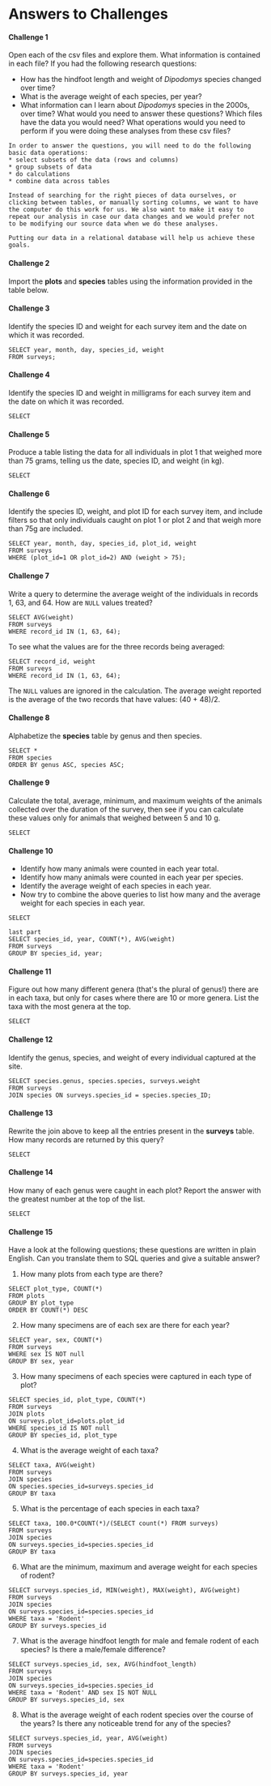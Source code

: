# Answers to Challenges

#### Challenge 1
Open each of the csv files and explore them. What information is contained in each file? If you had the following research questions:
* How has the hindfoot length and weight of *Dipodomys* species changed over time?
* What is the average weight of each species, per year?
* What information can I learn about *Dipodomys* species in the 2000s, over time?
What would you need to answer these questions? Which files have the data you would need? What operations would you need to perform if you were doing these analyses from these csv files?

```
In order to answer the questions, you will need to do the following basic data operations:
* select subsets of the data (rows and columns)
* group subsets of data
* do calculations
* combine data across tables

Instead of searching for the right pieces of data ourselves, or clicking between tables, or manually sorting columns, we want to have the computer do this work for us. We also want to make it easy to repeat our analysis in case our data changes and we would prefer not to be modifying our source data when we do these analyses.

Putting our data in a relational database will help us achieve these goals.
```

#### Challenge 2
Import the **plots** and **species** tables using the information provided in the table below.

#### Challenge 3
Identify the species ID and weight for each survey item and the date on which it was recorded.

```
SELECT year, month, day, species_id, weight
FROM surveys;
```

#### Challenge 4
Identify the species ID and weight in milligrams for each survey item and the date on which it was recorded.

```
SELECT
```

#### Challenge 5
Produce a table listing the data for all individuals in plot 1 that weighed more than 75 grams, telling us the date, species ID, and weight (in kg).

```
SELECT
```

#### Challenge 6
Identify the species ID, weight, and plot ID for each survey item, and include filters so that only individuals caught on plot 1 or plot 2 and that weigh more than 75g are included.

```
SELECT year, month, day, species_id, plot_id, weight  
FROM surveys
WHERE (plot_id=1 OR plot_id=2) AND (weight > 75);
```

#### Challenge 7
Write a query to determine the average weight of the individuals in records 1, 63, and 64. How are `NULL` values treated?

```
SELECT AVG(weight)
FROM surveys
WHERE record_id IN (1, 63, 64);
```

To see what the values are for the three records being averaged:

```
SELECT record_id, weight
FROM surveys
WHERE record_id IN (1, 63, 64);
```

The `NULL` values are ignored in the calculation. The average weight reported is the average of the two records that have values: (40 + 48)/2.

#### Challenge 8
Alphabetize the **species** table by genus and then species.

```
SELECT *  
FROM species
ORDER BY genus ASC, species ASC;
```

#### Challenge 9
Calculate the total, average, minimum, and maximum weights of the animals collected over the duration of the survey, then see if you can calculate these values only for animals that weighed between 5 and 10 g.

```
SELECT
```

#### Challenge 10
* Identify how many animals were counted in each year total.
* Identify how many animals were counted in each year per species.
* Identify the average weight of each species in each year.
* Now try to combine the above queries to list how many and the average weight for each species in each year.

```
SELECT

last part
SELECT species_id, year, COUNT(*), AVG(weight)
FROM surveys
GROUP BY species_id, year;
```

#### Challenge 11
Figure out how many different genera (that's the plural of genus!) there are in each taxa, but only for cases where there are 10 or more genera. List the taxa with the most genera at the top.

```
SELECT
```

#### Challenge 12
Identify the genus, species, and weight of every individual captured at the site.

```
SELECT species.genus, species.species, surveys.weight
FROM surveys
JOIN species ON surveys.species_id = species.species_ID;
```

#### Challenge 13
Rewrite the join above to keep all the entries present in the **surveys** table. How many records are returned by this query?

```
SELECT
```

#### Challenge 14
How many of each genus were caught in each plot? Report the answer with the greatest number at the top of the list.

```
SELECT
```

#### Challenge 15
Have a look at the following questions; these questions are written in plain English. Can you translate them to SQL queries and give a suitable answer?
1. How many plots from each type are there?
```
SELECT plot_type, COUNT(*)
FROM plots  
GROUP BY plot_type  
ORDER BY COUNT(*) DESC
```

2. How many specimens are of each sex are there for each year?
```
SELECT year, sex, COUNT(*)  
FROM surveys  
WHERE sex IS NOT null  
GROUP BY sex, year
```

3. How many specimens of each species were captured in each type of plot?
```
SELECT species_id, plot_type, COUNT(*)
FROM surveys
JOIN plots
ON surveys.plot_id=plots.plot_id
WHERE species_id IS NOT null
GROUP BY species_id, plot_type
```

4. What is the average weight of each taxa?
```
SELECT taxa, AVG(weight)
FROM surveys
JOIN species
ON species.species_id=surveys.species_id
GROUP BY taxa
```

5. What is the percentage of each species in each taxa?
```
SELECT taxa, 100.0*COUNT(*)/(SELECT count(*) FROM surveys)
FROM surveys
JOIN species
ON surveys.species_id=species.species_id
GROUP BY taxa
```

6. What are the minimum, maximum and average weight for each species of rodent?
```
SELECT surveys.species_id, MIN(weight), MAX(weight), AVG(weight)
FROM surveys
JOIN species
ON surveys.species_id=species.species_id
WHERE taxa = 'Rodent'
GROUP BY surveys.species_id
```

7. What is the average hindfoot length for male and female rodent of each species? Is there a male/female difference?
```
SELECT surveys.species_id, sex, AVG(hindfoot_length)
FROM surveys
JOIN species
ON surveys.species_id=species.species_id
WHERE taxa = 'Rodent' AND sex IS NOT NULL
GROUP BY surveys.species_id, sex
```

8. What is the average weight of each rodent species over the course of the years? Is there any noticeable trend for any of the species?
```
SELECT surveys.species_id, year, AVG(weight)
FROM surveys
JOIN species
ON surveys.species_id=species.species_id
WHERE taxa = 'Rodent'
GROUP BY surveys.species_id, year
```
